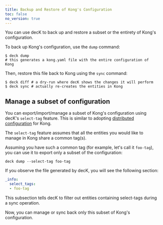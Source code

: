 ```yaml
---
title: Backup and Restore of Kong's Configuration
toc: false
no_version: true
---
```


You can use decK to back up and restore a subset or the entirety of
Kong's configuration.

To back up Kong's configuration, use the `dump` command:

```shell
$ deck dump
# this generates a kong.yaml file with the entire configuration of Kong
```

Then, restore this file back to Kong using the `sync` command:

```shell
$ deck diff # a dry-run where decK shows the changes it will perform
$ deck sync # actually re-creates the entities in Kong
```

## Manage a subset of configuration

You can export/import/manage a subset of Kong's configuration using decK's
`select-tag` feature. This is similar to adopting
[distributed configuration](/deck/guides/distributed-configuration) for Kong.

The `select-tag` feature assumes that all the entities you would like to manage
in Kong share a common tag(s).

Assuming you have such a common tag (for example, let's call it `foo-tag`),
you can use it to export only a subset of the configuration:

```
deck dump --select-tag foo-tag
```

If you observe the file generated by decK, you will see the following section:

```yaml
_info:
  select_tags:
  - foo-tag
```

This subsection tells decK to filter out entities containing select-tags during
a sync operation.

Now, you can manage or sync back only this subset of Kong's configuration.
